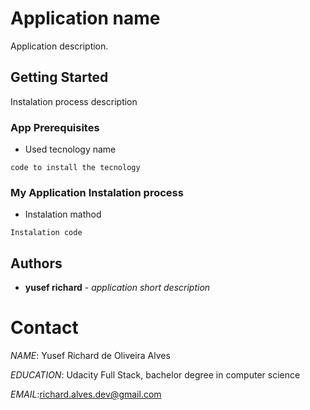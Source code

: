 
# Application name

Application description.

## Getting Started

Instalation process description

### App Prerequisites

* Used tecnology name

```
code to install the tecnology
```

### My Application Instalation process

* Instalation mathod

```
Instalation code
```

## Authors


* **yusef richard** - *application short description*



# Contact

 *NAME*: Yusef Richard de Oliveira Alves <p>
 *EDUCATION*: Udacity Full Stack, bachelor degree in computer science <p>
 *EMAIL*:richard.alves.dev@gmail.com <p>
